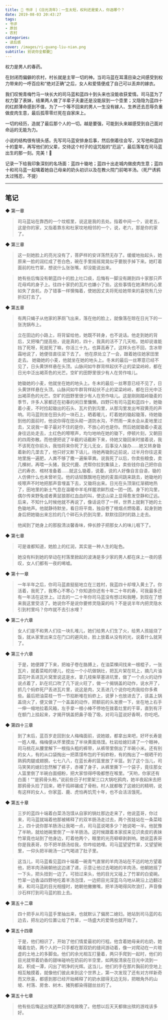 ```yaml
---
title: 📖 书评 |《日光流年》：一生太短，权利还是爱人，你选哪个？
date: 2019-08-03 20:43:27
tags:
- 书评
- 原创
- 农村
categories:
- 读后感
cover: /images/ri-guang-liu-nian.png
subtitle: 别说你全都要🥴
---
```

权力是男人的春药。

在封闭而偏僻的农村，村长就是主宰一切的神。当司马蓝在耳濡目染之间感受到权力带来的一呼百应和“绝对正确”之后，女人和爱情便成了自己可以丢弃的嫁衣。

我们叹惋青梅竹马一块长大的司马蓝和蓝四十到头来也没能收获爱情。司马蓝为了权力娶了表妹，结果两人做了半辈子夫妻还是没能尿到一个壶里；又隐隐为蓝四十的红颜薄命感到不值，为了一个等不回来的男人一生没有嫁人、生养还去忍辱负重做皮肉生意，最后孤零零烂死在自家床上。

一切的经历，造就了最后那个人的一切。越是要强，可能到头来越感受到自己面对命运的无能为力。

小说的结构很有镜头感。先写司马蓝安排身后事，然后倒着往会写，又写他和蓝四十的童年，再写他们的父辈，交待这个村子的诅咒般的“厄运”，最后落笔在司马蓝出生的那一刻。完美！👏

记录一下给我印象深刻的名场面：蓝四十锄地；蓝四十出走城内做皮肉生意；蓝四十和司马蓝一起噙着她自己母亲的奶头初识以及在教火院门前喝羊汤。（死尸诱鸦太过残忍，不提）

---

## 笔记

◆ 第一章

> 司马蓝站在靠西的一个坟框里，说这是我的去处。指着中间一个，说老五，这是你的家，又指着靠东和杜家坟地相邻的一个，说，老六，那是你的家了。

◆ 第三章

> 这一刻她脸上的亮光没有了，菩萨样的安详荡然无存了。缓缓地抬起头，她原来一脸的润红成了苍白色，碗在手里摇摇晃晃似乎要脱手掉下来。她盯着面前的杜竹翠，想说什么张张嘴，却没能说出来。

> 她有些后悔没有朝蓝四十的脸上吐口痰，后悔有一脚没有踢到四十家那只芦花母鸡的身子上。往四十家扔的瓦片也嫌小了些。这些事情在她沸热的心里如失了良机，办了错事一样懊悔着，使她因丈夫将死给她带来的喜悦有几分折扣打去了。

◆ 第五章

> 有两只蝇子从他家的茅厕飞出来，落在他的脸上，就像落在晾在日光下的一张洗锅布上。

> 立在田边的小路上，将背留给他，她既不转身，也不说话。他走到她的背后，又把嗓门提高些，说是真的，四十，我真的活不了几天啦。她却说谁能挡了死呀，死就死了嘛，你活三十九，也算高寿了。这样头也不回，含冰带霜地说了，她便径直往梁下去了。
他在原处立了一会，跟着她往她家田里走去。
她锄她的小麦，他就坐在她的地头上。冬末的最后一丝寒意已经不见了，日头黄饼样悬在头顶。山脉间如牛群背样起伏不止的梁梁岭岭，都在日光中泛出褐茶色的光芒。空旷的田野里很少有人在劳作啥儿。

> 她锄她的小麦，他就坐在她的地头上。冬末的最后一丝寒意已经不见了，日头黄饼样悬在头顶。山脉间如牛群背样起伏不止的梁梁岭岭，都在日光中泛出褐茶色的光芒。空旷的田野里很少有人在劳作啥儿。这是刚刚踏岭锄麦的季节，许多人家都还在初春的闲日里慵懒。四野只有司马蓝和蓝四十，她锄着小麦，不时捡起锄出的石头、瓦片扔到沟里，从那沟里发出岑寂黄亮的声响。司马蓝则坐在田头的一块石上，晒着暖儿，盯着她的锄起锄落，待她锄到他的面前时，他说你得在田头砌一道防水沟，不然雨一来水会从麦地里过去，又说我一辈子最对不住的是你，不放心的也是你。然后她就锄着小麦返身往远处走去，土红色的嚓嚓声，均匀地响在她的锄下，停顿片刻，又朝田的四周弥散。而他便把说了半截的话截断下来，待她又锄回来时接着说，我不该死在你前头，我怕将来你死了无儿无女，后事没人操办……她又转身锄着新的几垄去了，他只好又断下话儿，待她再锄到近前说，过半月你往这麦地里施一遍肥，人粪不够了撒一遍柴草粪。说我死了以后，你卖些粮食，卖几棵树，再喂一头猪，我交代鹿、虎帮你拉到集镇上，卖些钱你自己把你自己的寿衣、棺材准备着……就这么锄着，说着，说的人好像自言自语，锄的人仿佛什么也未曾听见。他的话轻飘飘地在她的麦苗间跳来跳去，她锄地的吱嚓声不时地把那声音埋盖下去，又锄将出来。日光在头顶渐红渐稠地热了，田地里的新土气息在温暖中羊毛样腥浓鲜烈成一团一团。身下的沟里，偶尔传来野兔或者黄鼠狼那红血血的叫，使这山梁上显得愈发空静和辽远。后来，不知什么时候他就不再说了，像话说尽了一样，世界上就剩下她的土色锄地声。他就静待默坐，看日将平南，独自卷了根烟点燃吸着，起身到她身后把她锄出来忘捡的几个碎石头扔到沟里，默默往回村的路上走去。

> 他闻到了她身上的那股清淡馨香味，伸长脖子把那女人的味儿咽下了。

◆ 第七章

> 可是谁都知道，她脸上的红润，其实是一种人生的耻色。

> 她没有料到她的举动在村落里掀起的波涛是多少家的男人都在床上一夜的感叹，女人们都有一夜的唏嘘。

◆ 第十一章

> 一年半年之后，你司马蓝直挺挺地立在三姓村，我蓝四十却埋入黄土了。你活着，我死了，我寒心不寒心？你知道你还有十年二十年的寿，可我最多还有一年活在这世上。过去的一二十年你司马蓝没有想过和我睡，到现在了想来我这里受活了。她说你不是说你要修灵隐渠的吗？不是说半年内把灵隐水引到村里吗？你咋就不去引水哩？

◆ 第二十六章

> 女人们是不和男人们往一块扎堆儿，她们给男人们生了火，给男人孩娃烧了饭，就从家里出来立在门口的避风处，脸上放着从没有的光，说着什么就哭了。

◆ 第三十六章

> 于是，她便蹲了下来，把袖子卷在胳膊上，在油菜棵间找来一根棍子，一张瓦片，就着菜畦的埂儿，挖出一个小坑做锅灶，把瓦片架在坑上，摘几片油菜花叶丢进瓦片窝里说这是水，拿几枝柴草塞进坑里，做了一个点火的动作说点着了，趴在坑口吹了几下说火旺了，做一个揭锅盖的动作，说水开了，抓几个蚂蚱死尸丢进瓦片里，说这是肉，又丢进几个说你吃肉我给你多煮些。最后把油菜枝一节一节掐断堆在蚂蚱上，说萝卜也放进去了，该盖上锅盖烧火了，便又做了一个盖盖的动作，把额前的头发撩一下，坐在地上右手一伸一缩地拉着风箱，左手拿一根小棒不停地在拨着灶里的干草，直到有汗在额门上挂起来，才揭开锅盖把鼻子吸了吸，对司马蓝说好香啊，你吃吧。

◆ 第四十三章

> 到了末后，蓝百岁走回到女人梅梅面前，说她娘，都拿出来吧，好坏长寿是一姓人哩。梅梅便从怀里摸出了半块黄面烙馍。杜岩给媳妇递了一个眼神，司马桃花从腰里解下一根指头粗的裤带，从裤带里倒出了半碗小米。还有别的女人，有的从口袋掏出一把蒸馍布包的干蚂蚱粉，有的掏出了一根晒干的熟鸦肉腿或翅膀。七七八八，在蓝长寿的篮里放了半篮。到了这个当儿，司马笑笑的媳妇忽然解了裤子，赤裸了身子，从裤里撕下一个袋子，竟往那女人篮里倒了半碗白面细粉，把大家惊得呼吸都憋在喉里。“天哟，你家还有白面！”“是鸦骨头粉。”说前些日子村里架三口大锅吃鸦肉，她半夜起床去把那鸦骨头捡了回来，晒干捣碎碾成了骨粉。村人就都敬了这媳妇的精明，说有这样的女人，你家蓝、鹿、虎怕再饥荒十年，也不会活活饿死。

◆ 第五十章

> 三岁的蓝四十端着白菜汤泡馍从自家的锅灶那边走来了，他说蓝哥，你过来，司马蓝就端着他那被稀释了的双羊肠汤走过去，两个孩娃站在一条菜畦上，四十说你那羊肠汤让我喝一点，司马蓝说喝多少？她说喝一半。他犹豫了半晌，就给她碗里倒了一半羊肠汤。这时候跟着本家叔来见识卖皮的表妹竹翠竟也站到了他身边，盯着他两个，眼里的光亮噼噼剥剥响。她说蓝表哥你是我表哥，你不把羊肠汤给我，你咋给她哩。司马蓝望望竹翠，又望望碗里，一仰头把半碗汤一口气喝进了肚子里。

> 这当儿，司马蓝看见蓝四十端着一碗青气直冒的羊肉汤站在不远的地方望着他，把羊肉汤碗朝他这边递了递，示意让他过去喝她的羊肉汤，他朝她摇了一下头，把头扭到一边了。可扭过来头，他的目光又碰上了竹翠的白瓷碗。竹翠一边香溢四野地吃着羊汤泡馍，一边把目光深蓝乌乌地从碗沿上边翻过来，和司马蓝的目光相撞时，她朝他撇撇嘴，把羊汤喝得风吹浪打，声音像沙石样打到司马蓝的脸上去。

◆ 第五十二章

> 四十把手从司马蓝手里抽出来，也就默认了偏房二媳妇。她站到司马蓝的右边去，把左边的位置让给了竹翠，一场盛大的爱情也就开始了。

◆ 第五十四章

> 于是，他们相识了，开始了他们情爱最初的行程。他含着她母亲的右奶，她噙着左奶，两个人的一只手都在那双奶的缝间游动着，像一对爬动在一片暄虚的土地上的多脚虫。他们的余光相互打量着，两只手爬到一起时，他们的目光就带着奶香的甜味碰响在奶前的半空里，如两股清泉在日光中流到一起，积成一潭，闪出了明净的光辉。这当儿，他们的手在那片胸前的空地上相互触摸着，就像他们彼此来到这个世界上，第一次发现了还有对方样新奇而又欣喜，都感到那已经开始稀释了的奶水甜得无边无际，把眼角外的山坡、村落、房舍、树木、猪狗都染得甜丝丝的了。

◆ 第五十七章

> 他有些后悔这出殡送葬的游戏做晚了。他想以后天天都做出殡的游戏该多好。
